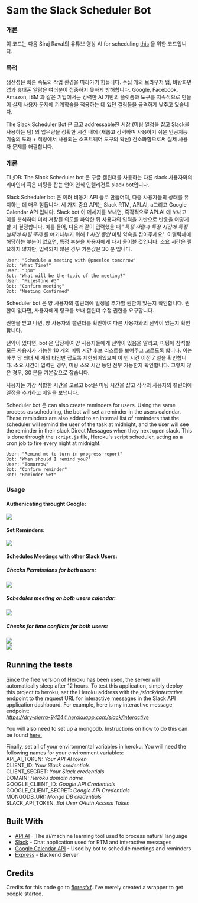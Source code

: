 # Sam the Slack Scheduler Bot

### 개론

이 코드는 다음 Siraj Raval의 유튜브 영상 AI for scheduling [this](https://www.youtube.com/watch?v=nvLJq4GnCg4&feature=youtu.be) 을 위한 코드입니다.

### 목적

생산성은 빠른 속도의 작업 환경을 따라가기 힘듭니다. 수십 개의 브라우저 탭, 바탕화면 앱과 휴대폰 알람은 여러분이 집중하지 못하게 방해합니다. Google, Facebook, Amazon, IBM 과 같은 기업에서는 강력한 AI 기반의 플랫폼과 도구를 지속적으로 만들어 실제 사용자 문제에 기계학습을 적용하는 데 있던 걸림돌을 급격하게 낮추고 있습니다.

The Slack Scheduler Bot 은 크고 addressable한 시장 (미팅 일정을 잡고 Slack을 사용하는 팀) 의 업무량을 정확한 시간 내에 (새롭고 강력하며 사용하기 쉬운 인공지능 기술의 도래 + 직장에서 사용되는 소프트웨어 도구의 확산) 간소화함으로써 실제 사용자 문제를 해결합니다.


### 개론

TL;DR: The Slack Scheduler bot 은 구글 캘린더를 사용하는 다른 slack 사용자와의 리마인더 혹은 미팅을 잡는 언어 인식 인텔리젼트 slack bot입니다.

Slack Scheduler bot 은 여러 비동기 API 들로 만들어져, 다중 사용자들의 상태를 유지하는 데 매우 힘듭니다. 세 가지 중요 API는 Slack RTM, API.AI, a그리고 Google Calendar API 입니다. Slack bot 이 메세지를 보내면, 즉각적으로 API.AI 에 보내고 이를 분석하여 미리 저장된 의도를 파악한 뒤 사용자의 입력을 기반으로 반응을 어떻게 할 지 결정합니다. 예를 들어, 다음과 같이 입력했을 때 "*특정 사람과* *특정 시간에* *특정 날짜에* *미팅 주제* 를 얘기나누기 위해 *1 시간 동안* 미팅 약속을 잡아주세요". 이탤릭체에 해당하는 부분이 없으면, 특정 부분을 사용자에게 다시 물어볼 것입니다. 소요 시간은 필요하지 않지만, 입력되지 않은 경우 기본값은 30 분 입니다.
  
```Example:  
User: "Schedule a meeting with @pneelde tomorrow"  
Bot: "What Time?"  
User: "3pm"  
Bot: "What will be the topic of the meeting?"  
User: "Milestone #3"  
Bot: "Confirm meeting"  
Bot: "Meeting Confirmed"  
```
  
  
Scheduler bot 은 양 사용자의 캘린더에 일정을 추가할 권한이 있는지 확인합니다. 권한이 없다면, 사용자에게 링크를 보내 캘린더 수정 권한을 요구합니다.
  
권한을 받고 나면, 양 사용자의 캘린더를 확인하여 다른 사용자와의 선약이 있는지 확인합니다.

선약이 있다면, bot 은 답장하여 양 사용자들에게 선약이 있음을 알리고, 미팅에 참석할 모든 사용자가 가능한 10 개의 미팅 시간 후보 리스트를 보여주고 고르도록 합니다. 이는 하루 당 최대 세 개의 타임만 잡도록 제한되어있으며 이 빈 시간 이전 7 일을 확인합니다. 소요 시간이 입력된 경우, 미팅 소요 시간 동안 전부 가능한지 확인합니다. 그렇지 않은 경우, 30 분을 기본값으로 잡습니다.

사용자는 가장 적합한 시간을 고르고 bot은 미팅 시간을 잡고 각각의 사용자의 캘린더에 일정을 추가하고 메일을 보냅니다. 
  
Scheduler bot 은 can also create reminders for users. Using the same process as scheduling, the bot will set a reminder in the users calendar. These reminders are also added to an internal list of reminders that the scheduler will remind  the user of the task at midnight, and the user will see the reminder in their slack Direct Messages when they next open slack. This is done through the `script.js` file, Heroku's script scheduler, acting as a cron job to fire every night at midnight.  
  
```Example:  
User: "Remind me to turn in progress report"  
Bot: "When should I remind you?"  
User: "Tomorrow"  
Bot: "Confirm reminder"  
Bot: "Reminder Set"  
```

### Usage

#### Authenicating throught Google:  
![](https://cl.ly/1u3x1y2Y1W1u/Screen%20Recording%202017-08-01%20at%2008.12%20PM.gif)

#### Set Reminders:  
![](https://cl.ly/0T3Z3c0m2n2k/Screen%20Recording%202017-08-01%20at%2008.22%20PM.gif)

#### Schedules Meetings with other Slack Users:

##### Checks Permissions for both users:  
![](https://cl.ly/1p39180G0a0O/Screen%20Recording%202017-08-01%20at%2008.25%20PM.gif)

##### Schedules meeting on both users calendar:  
![](https://cl.ly/0g200n0I2w1M/Screen%20Recording%202017-08-01%20at%2008.32%20PM.gif)

##### Checks for time conflicts for both users:  
![](https://cl.ly/3S1N0q2a1W0b/Screen%20Recording%202017-08-01%20at%2008.40%20PM.gif)  
![](https://cl.ly/0o401z1J2k2k/Screen%20Recording%202017-08-01%20at%2008.48%20PM.gif)


## Running the tests

Since the free version of Heroku has been used, the server will automatically sleep after 12 hours. To test this application, simply deploy this project to heroku, set the Heroku address with the */slack/interactive* endpoint to the request URL for interactive messages in the Slack API application dashboard. For example, here is my interactive message endpoint:  
*https://dry-sierra-94244.herokuapp.com/slack/interactive*  
  
You will also need to set up a mongodb. Instructions on how to do this can be found [here.](http://fredrik.anderzon.se/2017/01/17/setting-up-a-free-mongodb-database-on-mlab-and-connecting-to-it-with-node-js/)  

Finally, set all of your environmental variables in heroku. You will need the following names for your environment variables:  
API_AI_TOKEN: *Your API.AI token*  
CLIENT_ID: *Your Slack credentials*  
CLIENT_SECRET: *Your Slack credentials*  
DOMAIN: *Heroku domain name*  
GOOGLE_CLIENT_ID: *Google API Credentials*  
GOOGLE_CLIENT_SECRET: *Google API Credentials*  
MONGODB_URI: *Mongo DB credentials*  
SLACK_API_TOKEN: *Bot User OAuth Access Token*  


## Built With

* [API.AI](https://api.ai/) - The ai/machine learning tool used to process natural language  
* [Slack](https://api.slack.com/) - Chat application used for RTM and interactive messages
* [Google Calendar API](https://developers.google.com/google-apps/calendar/) - Used by bot to schedule meetings and reminders  
* [Express](https://expressjs.com/) - Backend Server  


## Credits

Credits for this code go to [floresfxf](https://www.youtube.com/watch?v=nvLJq4GnCg4&feature=youtu.be). I've merely created a wrapper to get people started. 
